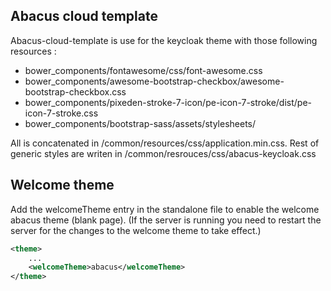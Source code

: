 ## Abacus cloud template

Abacus-cloud-template is use for the keycloak theme with those following resources :

* bower_components/fontawesome/css/font-awesome.css
* bower_components/awesome-bootstrap-checkbox/awesome-bootstrap-checkbox.css
* bower_components/pixeden-stroke-7-icon/pe-icon-7-stroke/dist/pe-icon-7-stroke.css
* bower_components/bootstrap-sass/assets/stylesheets/

All is concatenated in /common/resources/css/application.min.css.
Rest of generic styles are writen in /common/resrouces/css/abacus-keycloak.css

## Welcome theme

Add the welcomeTheme entry in the standalone file to enable the welcome abacus theme (blank page).
(If the server is running you need to restart the server for the changes to the welcome theme to take effect.)

```xml
<theme>
    ...
    <welcomeTheme>abacus</welcomeTheme>
</theme>
```